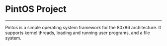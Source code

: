 # PintOS Project 
----------

Pintos is a simple operating system framework for the 80x86 architecture.
It supports kernel threads, loading and running user programs, and a file system.
